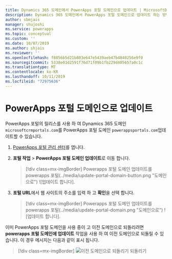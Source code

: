 ```yaml
---
title: Dynamics 365 도메인에서 PowerApps 포털 도메인으로 업데이트 | MicrosoftDocs
description: Dynamics 365 도메인에서 PowerApps 포털 도메인으로 업데이트 하는 방법에 대 한 지침입니다.
author: sbmjais
manager: shujoshi
ms.service: powerapps
ms.topic: conceptual
ms.custom: ''
ms.date: 10/07/2019
ms.author: shjais
ms.reviewer: ''
ms.openlocfilehash: f8856b5d21b803e647e5439aeb47b4840256e9f0
ms.sourcegitcommit: 5338e01d2591f76d71f09b1fb229d405657a0c1c
ms.translationtype: MT
ms.contentlocale: ko-KR
ms.lasthandoff: 10/11/2019
ms.locfileid: "72975636"
---
```

# <a name="update-to-powerapps-portals-domain"></a>PowerApps 포털 도메인으로 업데이트

PowerApps 포털의 릴리스를 사용 하 여 Dynamics 365 도메인 `microsoftcrmportals.com`를 PowerApps 포털 도메인 `powerappsportals.com`업데이트할 수 있습니다.

1. [PowerApps 포털 관리 센터](admin-overview.md)를 엽니다.

2. **포털 작업** > **PowerApps 포털 도메인 업데이트**로 이동 합니다.

    > [!div class=mx-imgBorder]
    > Powerapps 포털 도메인 업데이트를 powerapps 포털(../media/update-portal-domain-button.png "도메인으로") ![업데이트 합니다].

3. **포털 URL**에서 웹 사이트의 주소를 입력 하 고 **확인**을 선택 합니다.

    > [!div class=mx-imgBorder]
    > Powerapps 포털 도메인 업데이트를 powerapps 포털(../media/update-portal-domain.png "도메인으로") ![업데이트 합니다].

이미 PowerApps 포털 도메인을 사용 중이 고 이전 도메인으로 되돌리려면 **powerapps 포털 도메인에 업데이트** 작업을 사용 하 여 이전 도메인으로 되돌릴 수 있습니다. 이 경우 메시지는 다음과 같이 표시 됩니다.

> [!div class=mx-imgBorder]
> ![이전 도메인으로 되돌리기](../media/revert-portal-domain.png "이전 도메인으로") 되돌리기
